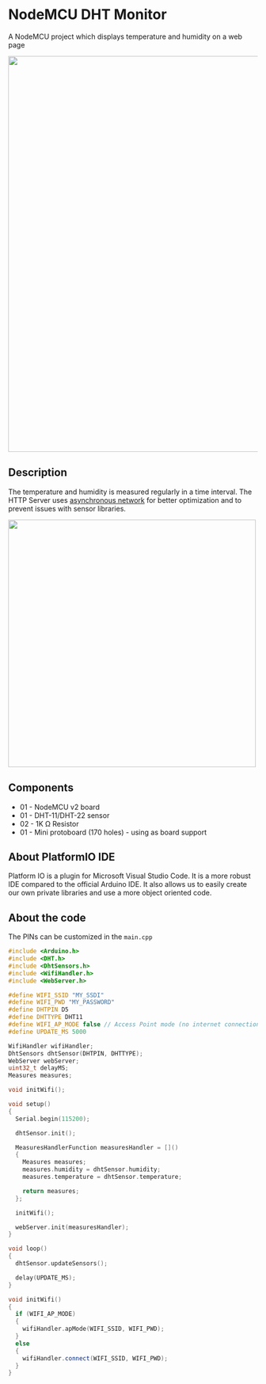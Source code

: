 # NodeMCU DHT Monitor
A NodeMCU project which displays temperature and humidity on a web page

<img src="https://github.com/vitorccs/nodemcu-dht/assets/9891961/4df5f647-7a65-4737-a752-f45732b97167" width="800">

## Description
The temperature and humidity is measured regularly in a time interval. The HTTP Server uses [asynchronous network](https://github.com/esphome/ESPAsyncWebServer) for better optimization and to prevent issues with sensor libraries.

<img src="https://github.com/vitorccs/nodemcu-dht/assets/9891961/5a091b73-08c4-4cc5-bed9-3fd8b0be7057" width="500">

## Components
* 01 - NodeMCU v2 board
* 01 - DHT-11/DHT-22 sensor
* 02 - 1K Ω Resistor
* 01 - Mini protoboard (170 holes) - using as board support

## About PlatformIO IDE
Platform IO is a plugin for Microsoft Visual Studio Code. It is a more robust IDE compared to the official Arduino IDE. It also allows us to easily create our own private libraries and use a more object oriented code.

## About the code
The PINs can be customized in the `main.cpp` 
```c++
#include <Arduino.h>
#include <DHT.h>
#include <DhtSensors.h>
#include <WifiHandler.h>
#include <WebServer.h>

#define WIFI_SSID "MY_SSDI"
#define WIFI_PWD "MY_PASSWORD"
#define DHTPIN D5
#define DHTTYPE DHT11
#define WIFI_AP_MODE false // Access Point mode (no internet connection)
#define UPDATE_MS 5000

WifiHandler wifiHandler;
DhtSensors dhtSensor(DHTPIN, DHTTYPE);
WebServer webServer;
uint32_t delayMS;
Measures measures;

void initWifi();

void setup()
{
  Serial.begin(115200);

  dhtSensor.init();

  MeasuresHandlerFunction measuresHandler = []()
  {
    Measures measures;
    measures.humidity = dhtSensor.humidity;
    measures.temperature = dhtSensor.temperature;

    return measures;
  };

  initWifi();

  webServer.init(measuresHandler);
}

void loop()
{
  dhtSensor.updateSensors();

  delay(UPDATE_MS);
}

void initWifi()
{
  if (WIFI_AP_MODE)
  {
    wifiHandler.apMode(WIFI_SSID, WIFI_PWD);
  }
  else
  {
    wifiHandler.connect(WIFI_SSID, WIFI_PWD);
  }
}
```
